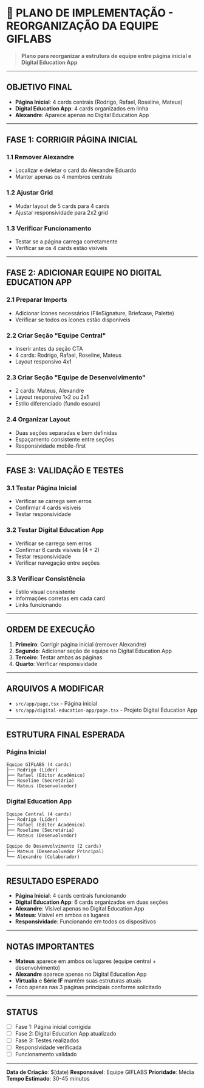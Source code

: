# 🎯 PLANO DE IMPLEMENTAÇÃO - REORGANIZAÇÃO DA EQUIPE GIFLABS

> **Plano para reorganizar a estrutura de equipe entre página inicial e Digital Education App**

---

## **OBJETIVO FINAL**
- **Página Inicial**: 4 cards centrais (Rodrigo, Rafael, Roseline, Mateus)
- **Digital Education App**: 4 cards organizados em linha
- **Alexandre**: Aparece apenas no Digital Education App

---

## **FASE 1: CORRIGIR PÁGINA INICIAL**

### **1.1 Remover Alexandre**
- Localizar e deletar o card do Alexandre Eduardo
- Manter apenas os 4 membros centrais

### **1.2 Ajustar Grid**
- Mudar layout de 5 cards para 4 cards
- Ajustar responsividade para 2x2 grid

### **1.3 Verificar Funcionamento**
- Testar se a página carrega corretamente
- Verificar se os 4 cards estão visíveis

---

## **FASE 2: ADICIONAR EQUIPE NO DIGITAL EDUCATION APP**

### **2.1 Preparar Imports**
- Adicionar ícones necessários (FileSignature, Briefcase, Palette)
- Verificar se todos os ícones estão disponíveis

### **2.2 Criar Seção "Equipe Central"**
- Inserir antes da seção CTA
- 4 cards: Rodrigo, Rafael, Roseline, Mateus
- Layout responsivo 4x1

### **2.3 Criar Seção "Equipe de Desenvolvimento"**
- 2 cards: Mateus, Alexandre
- Layout responsivo 1x2 ou 2x1
- Estilo diferenciado (fundo escuro)

### **2.4 Organizar Layout**
- Duas seções separadas e bem definidas
- Espaçamento consistente entre seções
- Responsividade mobile-first

---

## **FASE 3: VALIDAÇÃO E TESTES**

### **3.1 Testar Página Inicial**
- Verificar se carrega sem erros
- Confirmar 4 cards visíveis
- Testar responsividade

### **3.2 Testar Digital Education App**
- Verificar se carrega sem erros
- Confirmar 6 cards visíveis (4 + 2)
- Testar responsividade
- Verificar navegação entre seções

### **3.3 Verificar Consistência**
- Estilo visual consistente
- Informações corretas em cada card
- Links funcionando

---

## **ORDEM DE EXECUÇÃO**

1. **Primeiro**: Corrigir página inicial (remover Alexandre)
2. **Segundo**: Adicionar seção de equipe no Digital Education App
3. **Terceiro**: Testar ambas as páginas
4. **Quarto**: Verificar responsividade

---

## **ARQUIVOS A MODIFICAR**

- `src/app/page.tsx` - Página inicial
- `src/app/digital-education-app/page.tsx` - Projeto Digital Education App

---

## **ESTRUTURA FINAL ESPERADA**

### **Página Inicial**
```
Equipe GIFLABS (4 cards)
├── Rodrigo (Líder)
├── Rafael (Editor Acadêmico)
├── Roseline (Secretária)
└── Mateus (Desenvolvedor)
```

### **Digital Education App**
```
Equipe Central (4 cards)
├── Rodrigo (Líder)
├── Rafael (Editor Acadêmico)
├── Roseline (Secretária)
└── Mateus (Desenvolvedor)

Equipe de Desenvolvimento (2 cards)
├── Mateus (Desenvolvedor Principal)
└── Alexandre (Colaborador)
```

---

## **RESULTADO ESPERADO**

- **Página Inicial**: 4 cards centrais funcionando
- **Digital Education App**: 6 cards organizados em duas seções
- **Alexandre**: Visível apenas no Digital Education App
- **Mateus**: Visível em ambos os lugares
- **Responsividade**: Funcionando em todos os dispositivos

---

## **NOTAS IMPORTANTES**

- **Mateus** aparece em ambos os lugares (equipe central + desenvolvimento)
- **Alexandre** aparece apenas no Digital Education App
- **Virtualia** e **Série IF** mantêm suas estruturas atuais
- Foco apenas nas 3 páginas principais conforme solicitado

---

## **STATUS**

- [ ] Fase 1: Página inicial corrigida
- [ ] Fase 2: Digital Education App atualizado
- [ ] Fase 3: Testes realizados
- [ ] Responsividade verificada
- [ ] Funcionamento validado

---

**Data de Criação**: $(date)
**Responsável**: Equipe GIFLABS
**Prioridade**: Média
**Tempo Estimado**: 30-45 minutos






